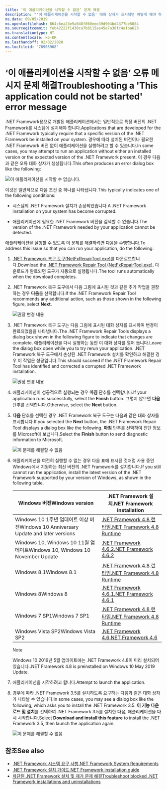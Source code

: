 ```yaml
---
title: ‘이 애플리케이션을 시작할 수 없음’ 문제 해결
description: "'이 애플리케이션을 시작할 수 없음' 대화 상자가 표시되면 어떻게 해야 하는지 알아보세요."
ms.date: 09/05/2019
ms.openlocfilehash: 864c6ea23e9a048f060eee39d904bd4377be5084
ms.sourcegitcommit: feb42222f1430ca7b8115ae45e7a38fc4a1ba623
ms.translationtype: HT
ms.contentlocale: ko-KR
ms.lasthandoff: 02/02/2020
ms.locfileid: "76965908"
---
```

# <a name="troubleshooting-a-this-application-could-not-be-started-error-message"></a><span data-ttu-id="b75f2-103">‘이 애플리케이션을 시작할 수 없음’ 오류 메시지 문제 해결</span><span class="sxs-lookup"><span data-stu-id="b75f2-103">Troubleshooting a 'This application could not be started' error message</span></span>

<span data-ttu-id="b75f2-104">.NET Framework용으로 개발된 애플리케이션에서는 일반적으로 특정 버전의 .NET Framework를 시스템에 설치해야 합니다.</span><span class="sxs-lookup"><span data-stu-id="b75f2-104">Applications that are developed for the .NET Framework typically require that a specific version of the .NET Framework be installed on your system.</span></span> <span data-ttu-id="b75f2-105">경우에 따라 설치된 버전이나 필요한 .NET Framework 버전 없이 애플리케이션을 실행하려고 할 수 있습니다.</span><span class="sxs-lookup"><span data-stu-id="b75f2-105">In some cases, you may attempt to run an application without either an installed version or the expected version of the .NET Framework present.</span></span> <span data-ttu-id="b75f2-106">이 경우 다음과 같은 오류 대화 상자가 생성됩니다.</span><span class="sxs-lookup"><span data-stu-id="b75f2-106">This often produces an error dialog box like the following:</span></span>

![이 애플리케이션을 시작할 수 없습니다.](media/application-not-started/app-could-not-be-started.png)

<span data-ttu-id="b75f2-108">이것은 일반적으로 다음 조건 중 하나를 나타냅니다.</span><span class="sxs-lookup"><span data-stu-id="b75f2-108">This typically indicates one of the following conditions:</span></span>

- <span data-ttu-id="b75f2-109">시스템의 .NET Framework 설치가 손상되었습니다.</span><span class="sxs-lookup"><span data-stu-id="b75f2-109">A .NET Framework installation on your system has become corrupted.</span></span>

- <span data-ttu-id="b75f2-110">애플리케이션에 필요한 .NET Framework 버전을 검색할 수 없습니다.</span><span class="sxs-lookup"><span data-stu-id="b75f2-110">The version of the .NET Framework needed by your application cannot be detected.</span></span>

<span data-ttu-id="b75f2-111">애플리케이션을 실행할 수 있도록 이 문제를 해결하려면 다음을 수행합니다.</span><span class="sxs-lookup"><span data-stu-id="b75f2-111">To address this issue so that you can run your application, do the following:</span></span>

1. <span data-ttu-id="b75f2-112">[.NET Framework 복구 도구(NetFxRepairTool.exe)](https://www.microsoft.com/download/details.aspx?id=30135)를 다운로드합니다.</span><span class="sxs-lookup"><span data-stu-id="b75f2-112">Download the [.NET Framework Repair Tool (NetFxRepairTool.exe)](https://www.microsoft.com/download/details.aspx?id=30135).</span></span> <span data-ttu-id="b75f2-113">다운로드가 완료되면 도구가 자동으로 실행됩니다.</span><span class="sxs-lookup"><span data-stu-id="b75f2-113">The tool runs automatically when the download completes.</span></span>

1. <span data-ttu-id="b75f2-114">.NET Framework 복구 도구에서 다음 그림에 표시된 것과 같은 추가 작업을 권장하는 경우 **다음**을 선택합니다.</span><span class="sxs-lookup"><span data-stu-id="b75f2-114">If the .NET Framework Repair Tool recommends any additional action, such as those shown in the following figure, select **Next**.</span></span>

   ![권장 변경 내용](media/application-not-started/repair-tool-recommended-changes.png)

1. <span data-ttu-id="b75f2-116">.NET Framework 복구 도구는 다음 그림에 표시된 대화 상자를 표시하여 변경이 완료되었음을 나타냅니다.</span><span class="sxs-lookup"><span data-stu-id="b75f2-116">The .NET Framework Repair Tools displays a dialog box shown in the following figure to indicate that changes are complete.</span></span> <span data-ttu-id="b75f2-117">애플리케이션을 다시 실행하는 동안 이 대화 상자를 열어 둡니다.</span><span class="sxs-lookup"><span data-stu-id="b75f2-117">Leave the dialog box open while you to try rerun your application.</span></span> <span data-ttu-id="b75f2-118">.NET Framework 복구 도구에서 손상된 .NET Framework 설치를 확인하고 해결한 경우 이 작업은 성공입니다.</span><span class="sxs-lookup"><span data-stu-id="b75f2-118">This should succeed if the .NET Framework Repair Tool has identified and corrected a corrupted .NET Framework installation.</span></span>

   ![권장 변경 내용](media/application-not-started/repair-tool-changes-complete.png)

1. <span data-ttu-id="b75f2-120">애플리케이션이 성공적으로 실행되는 경우 **마침** 단추를 선택합니다.</span><span class="sxs-lookup"><span data-stu-id="b75f2-120">If your application runs successfully, select the **Finish** button.</span></span> <span data-ttu-id="b75f2-121">그렇지 않으면 **다음** 단추를 선택합니다.</span><span class="sxs-lookup"><span data-stu-id="b75f2-121">Otherwise, select the **Next** button.</span></span>

1. <span data-ttu-id="b75f2-122">**다음** 단추를 선택한 경우 .NET Framework 복구 도구는 다음과 같은 대화 상자를 표시합니다.</span><span class="sxs-lookup"><span data-stu-id="b75f2-122">If you selected the **Next** button, the .NET Framework Repair Tool displays a dialog box like the following.</span></span> <span data-ttu-id="b75f2-123">**마침** 단추를 선택하여 진단 정보를 Microsoft에 보냅니다.</span><span class="sxs-lookup"><span data-stu-id="b75f2-123">Select the **Finish** button to send diagnostic information to Microsoft.</span></span>

   ![이 문제를 해결할 수 없음](media/application-not-started/repair-tool-no-resolution.png)

1. <span data-ttu-id="b75f2-125">애플리케이션을 여전히 실행할 수 없는 경우 다음 표에 표시된 것처럼 사용 중인 Windows에서 지원하는 최신 버전의 .NET Framework를 설치합니다.</span><span class="sxs-lookup"><span data-stu-id="b75f2-125">If you still cannot run the application, install the latest version of the .NET Framework supported by your version of Windows, as shown in the following table.</span></span>

   |<span data-ttu-id="b75f2-126">Windows 버전</span><span class="sxs-lookup"><span data-stu-id="b75f2-126">Windows version</span></span>|<span data-ttu-id="b75f2-127">.NET Framework 설치</span><span class="sxs-lookup"><span data-stu-id="b75f2-127">.NET Framework installation</span></span>|
   |---|---|
   |<span data-ttu-id="b75f2-128">Windows 10 1주년 업데이트 이상 버전</span><span class="sxs-lookup"><span data-stu-id="b75f2-128">Windows 10 Anniversary Update and later versions</span></span>|[<span data-ttu-id="b75f2-129">.NET Framework 4.8 런타임</span><span class="sxs-lookup"><span data-stu-id="b75f2-129">.NET Framework 4.8 Runtime</span></span>](https://dotnet.microsoft.com/download/dotnet-framework/net48)|
   |<span data-ttu-id="b75f2-130">Windows 10, Windows 10 11월 업데이트</span><span class="sxs-lookup"><span data-stu-id="b75f2-130">Windows 10, Windows 10 November Update</span></span>|[<span data-ttu-id="b75f2-131">.NET Framework 4.6.2</span><span class="sxs-lookup"><span data-stu-id="b75f2-131">.NET Framework 4.6.2</span></span>](https://dotnet.microsoft.com/download/dotnet-framework/net462)|
   |<span data-ttu-id="b75f2-132">Windows 8.1</span><span class="sxs-lookup"><span data-stu-id="b75f2-132">Windows 8.1</span></span>|[<span data-ttu-id="b75f2-133">.NET Framework 4.8 런타임</span><span class="sxs-lookup"><span data-stu-id="b75f2-133">.NET Framework 4.8 Runtime</span></span>](https://dotnet.microsoft.com/download/dotnet-framework/net48)|
   |<span data-ttu-id="b75f2-134">Windows 8</span><span class="sxs-lookup"><span data-stu-id="b75f2-134">Windows 8</span></span>|[<span data-ttu-id="b75f2-135">.NET Framework 4.6.1</span><span class="sxs-lookup"><span data-stu-id="b75f2-135">.NET Framework 4.6.1</span></span>](https://dotnet.microsoft.com/download/dotnet-framework/net461)|
   |<span data-ttu-id="b75f2-136">Windows 7 SP1</span><span class="sxs-lookup"><span data-stu-id="b75f2-136">Windows 7 SP1</span></span>|[<span data-ttu-id="b75f2-137">.NET Framework 4.8 런타임</span><span class="sxs-lookup"><span data-stu-id="b75f2-137">.NET Framework 4.8 Runtime</span></span>](https://dotnet.microsoft.com/download/dotnet-framework/net48)|
   |<span data-ttu-id="b75f2-138">Windows Vista SP2</span><span class="sxs-lookup"><span data-stu-id="b75f2-138">Windows Vista SP2</span></span>|[<span data-ttu-id="b75f2-139">.NET Framework 4.6</span><span class="sxs-lookup"><span data-stu-id="b75f2-139">.NET Framework 4.6</span></span>](https://dotnet.microsoft.com/download/dotnet-framework/net46)|

   > [!NOTE]
   > <span data-ttu-id="b75f2-140">Windows 10 2019년 5월 업데이트에는 .NET Framework 4.8이 미리 설치되어 있습니다.</span><span class="sxs-lookup"><span data-stu-id="b75f2-140">.NET Framework 4.8 is preinstalled on Windows 10 May 2019 Update.</span></span>

1. <span data-ttu-id="b75f2-141">애플리케이션을 시작하려고 합니다.</span><span class="sxs-lookup"><span data-stu-id="b75f2-141">Attempt to launch the application.</span></span>

1. <span data-ttu-id="b75f2-142">경우에 따라 .NET Framework 3.5를 설치하도록 요구하는 다음과 같은 대화 상자가 나타날 수 있습니다.</span><span class="sxs-lookup"><span data-stu-id="b75f2-142">In some cases, you may see a dialog box like the following, which asks you to install the .NET Framework 3.5.</span></span> <span data-ttu-id="b75f2-143">**이 기능 다운로드 및 설치**를 선택하여 .NET Framework 3.5를 설치한 다음, 애플리케이션을 다시 시작합니다.</span><span class="sxs-lookup"><span data-stu-id="b75f2-143">Select **Download and install this feature** to install the .NET Framework 3.5, then launch the application again.</span></span>

   ![이 문제를 해결할 수 없음](media/application-not-started/install-3-5.png)

## <a name="see-also"></a><span data-ttu-id="b75f2-145">참조</span><span class="sxs-lookup"><span data-stu-id="b75f2-145">See also</span></span>

- [<span data-ttu-id="b75f2-146">.NET Framework 시스템 요구 사항</span><span class="sxs-lookup"><span data-stu-id="b75f2-146">.NET Framework System Requirements</span></span>](../get-started/system-requirements.md)
- [<span data-ttu-id="b75f2-147">.NET Framework 설치 가이드</span><span class="sxs-lookup"><span data-stu-id="b75f2-147">.NET Framework installation guide</span></span>](index.md)
- [<span data-ttu-id="b75f2-148">차단된 .NET Framework 설치 및 제거 문제 해결</span><span class="sxs-lookup"><span data-stu-id="b75f2-148">Troubleshoot blocked .NET Framework installations and uninstallations</span></span>](troubleshoot-blocked-installations-and-uninstallations.md)

